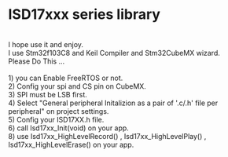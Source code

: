 # ISD17xxx series library
<br />
I hope use it and enjoy.
<br />
I use Stm32f103C8 and Keil Compiler and Stm32CubeMX wizard.
 <br />
Please Do This ...
<br />
<br />
1) you can Enable FreeRTOS or not.
<br />
2) Config your spi and CS pin on CubeMX.
<br />
3) SPI must be LSB first.
<br />
4) Select "General peripheral Initalizion as a pair of '.c/.h' file per peripheral" on project settings.
<br />
5) Config your ISD17XX.h file.
<br />
6) call  Isd17xx_Init(void) on your app.
<br />
8) use Isd17xx_HighLevelRecord() , Isd17xx_HighLevelPlay() , Isd17xx_HighLevelErase() on your app.




